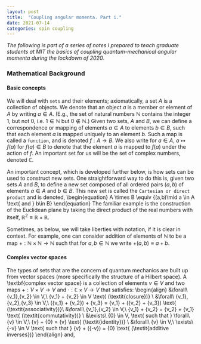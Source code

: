```yaml
---
layout: post
title:  "Coupling angular momenta. Part i."
date: 2021-07-14
categories: spin coupling
---
```


*The following is part of a series of notes I prepared to teach graduate students at MIT the basics of coupling quantum-mechanical angular momenta during the lockdown of 2020.*

### Mathematical Background

#### Basic concepts
We will deal with `sets` and their elements; axiomatically, a set $A$ is a collection of objects. We denote that an object $a$ is a member or element of $A$ by writing $a \in A$. (E.g., the set of natural numbers $\mathbb{N}$ contains the integer 1, but not 0, i.e. $1 \in \mathbb{N}$ but $0 \notin \mathbb{N}$.) Given two sets, $A$ and $B$, we can define a correspondence or mapping of elements $a \in A$ to elements $b \in B$, such that each element $a$ is mapped uniquely to an element $b$. Such a map is called a `function`, and is denoted $f:A \to B$. We also write for $a \in A$, $a \mapsto f(a)$ for $f(a) \in B$ to denote that the element $a$ is mapped to $f(a)$ under the action of $f$. An important set for us will be the set of complex numbers, denoted $\mathbb{C}$.

An important concept, which is developed further below, is how sets can be used to construct new sets. One straightforward way to do this is, given two sets $A$ and $B$, to define a new set composed of all ordered pairs $(a,b)$ of elements $a \in A$ and $b \in B$. This new set is called the `Cartesian or direct product` and is denoted,
	\begin{equation}
		A \times B \equiv \{(a,b)\mid a \in A \text{ and } b\in B\}
	\end{equation}
The familiar example is the construction of the Euclidean plane by taking the direct product of the real numbers with itself, $\mathbb{R}^2 \equiv \mathbb{R}\times\mathbb{R}$.

Sometimes, as below, we will take liberties with notation, if it is clear in context. For example, one can consider addition of elements of $\mathbb{N}$ to be a map $+:\mathbb{N}\times\mathbb{N}\to\mathbb{N}$ such that for $a,b\in\mathbb{N}$ we write $+(a,b) \equiv a + b$.

#### Complex vector spaces
The types of sets that are the concern of quantum mechanics are built up from vector spaces (more specifically the structure of a Hilbert space). A \textbf{complex vector space} is a collection of elements ${v} \in V$ and two maps $+:V\times V \to V$ and $\cdot: \mathbb{C}\times V\to V$ that satisfies:
	\begin{align}
		&\forall\ {v_1},{v_2} \in V,\ {v_1} + {v_2} \in V \text{ (\textit{closure})} \\
		&\forall\  {v_1},{v_2},{v_3} \in V,\ ({v_1} + {v_2}) + {v_3} = {v_1} + ({v_2} + {v_3}) \text{ (\textit{associativity})}\\
		&\forall\  {v_1},{v_2} \in V,\ {v_1} + {v_2} = {v_2} + {v_1} \text{ (\textit{commutativity})} \\
		&\exists\  {0} \in V, \text{ such that } \forall\ {v} \in V,\ {v} + {0} = {v} \text{ (\textit{identity})} \\
		&\forall\ {v} \in V,\ \exists\ {-v} \in V \text{ such that } {v} + ({-v}) = {0} \text{ (\textit{additive inverses})}
	\end{align}
and,
